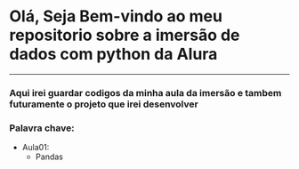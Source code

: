 # Olá, Seja Bem-vindo ao meu repositorio sobre a imersão de dados com python da **Alura**

---

### Aqui irei guardar codigos da minha aula da imersão e tambem futuramente o projeto que irei desenvolver

### Palavra chave:
* Aula01:
    * Pandas